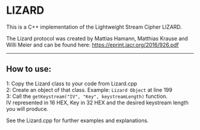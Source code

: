 # LIZARD
This is a C++ implementation of the Lightweight Stream Cipher LIZARD.

The Lizard protocol was created by Mattias Hamann, Matthias Krause and Willi Meier and can be found here:
https://eprint.iacr.org/2016/926.pdf

***

## How to use:
1: Copy the Lizard class to your code from Lizard.cpp  
2: Create an object of that class. Example: ``Lizard Object`` at line 199  
3: Call the ``getKeystream("IV", "Key", keystreamLength)`` function.  
IV represented in 16 HEX, Key in 32 HEX and the desired keystream length you will produce.  

See the Lizard.cpp for further examples and explanations. 
